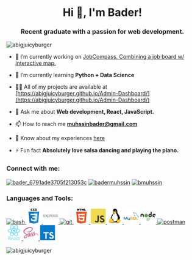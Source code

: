 <h1 align="center">Hi 👋, I'm Bader!</h1>
<h3 align="center">Recent graduate with a passion for web development.</h3>

<p align="left"> <img src="https://komarev.com/ghpvc/?username=abigjuicyburger&label=Profile%20views&color=0e75b6&style=flat" alt="abigjuicyburger" /> </p>

- 🔭 I’m currently working on [JobCompass, Combining a job board w/ interactive map.](https://github.com/ABigJuicyBurger/JobCompass)

- 🌱 I’m currently learning **Python + Data Science**

- 👨‍💻 All of my projects are available at [https://abigjuicyburger.github.io/Admin-Dashboard/](https://abigjuicyburger.github.io/Admin-Dashboard/)

- 💬 Ask me about **Web development, React, JavaScript.**

- 📫 How to reach me **muhssinbader@gmail.com**

- 📄 Know about my experiences [here](https://docs.google.com/document/d/1j_jXjum5oV5x_xswpASza5gVht8n8bgp97VLNeIhKB0/edit?tab=t.0)

- ⚡ Fun fact **Absolutely love salsa dancing and playing the piano.**

<h3 align="left">Connect with me:</h3>
<p align="left">
<a href="https://dev.to/bader_6791ade3705f213053c" target="blank"><img align="center" src="https://raw.githubusercontent.com/rahuldkjain/github-profile-readme-generator/master/src/images/icons/Social/devto.svg" alt="bader_6791ade3705f213053c" height="30" width="40" /></a>
<a href="https://linkedin.com/in/badermuhssin" target="blank"><img align="center" src="https://raw.githubusercontent.com/rahuldkjain/github-profile-readme-generator/master/src/images/icons/Social/linked-in-alt.svg" alt="badermuhssin" height="30" width="40" /></a>
<a href="https://www.leetcode.com/bmuhssin" target="blank"><img align="center" src="https://raw.githubusercontent.com/rahuldkjain/github-profile-readme-generator/master/src/images/icons/Social/leet-code.svg" alt="bmuhssin" height="30" width="40" /></a>
</p>

<h3 align="left">Languages and Tools:</h3>
<p align="left"> <a href="https://www.gnu.org/software/bash/" target="_blank" rel="noreferrer"> <img src="https://www.vectorlogo.zone/logos/gnu_bash/gnu_bash-icon.svg" alt="bash" width="40" height="40"/> </a> <a href="https://www.w3schools.com/css/" target="_blank" rel="noreferrer"> <img src="https://raw.githubusercontent.com/devicons/devicon/master/icons/css3/css3-original-wordmark.svg" alt="css3" width="40" height="40"/> </a> <a href="https://expressjs.com" target="_blank" rel="noreferrer"> <img src="https://raw.githubusercontent.com/devicons/devicon/master/icons/express/express-original-wordmark.svg" alt="express" width="40" height="40"/> </a> <a href="https://git-scm.com/" target="_blank" rel="noreferrer"> <img src="https://www.vectorlogo.zone/logos/git-scm/git-scm-icon.svg" alt="git" width="40" height="40"/> </a> <a href="https://www.w3.org/html/" target="_blank" rel="noreferrer"> <img src="https://raw.githubusercontent.com/devicons/devicon/master/icons/html5/html5-original-wordmark.svg" alt="html5" width="40" height="40"/> </a> <a href="https://developer.mozilla.org/en-US/docs/Web/JavaScript" target="_blank" rel="noreferrer"> <img src="https://raw.githubusercontent.com/devicons/devicon/master/icons/javascript/javascript-original.svg" alt="javascript" width="40" height="40"/> </a> <a href="https://www.linux.org/" target="_blank" rel="noreferrer"> <img src="https://raw.githubusercontent.com/devicons/devicon/master/icons/linux/linux-original.svg" alt="linux" width="40" height="40"/> </a> <a href="https://www.mysql.com/" target="_blank" rel="noreferrer"> <img src="https://raw.githubusercontent.com/devicons/devicon/master/icons/mysql/mysql-original-wordmark.svg" alt="mysql" width="40" height="40"/> </a> <a href="https://nodejs.org" target="_blank" rel="noreferrer"> <img src="https://raw.githubusercontent.com/devicons/devicon/master/icons/nodejs/nodejs-original-wordmark.svg" alt="nodejs" width="40" height="40"/> </a> <a href="https://postman.com" target="_blank" rel="noreferrer"> <img src="https://www.vectorlogo.zone/logos/getpostman/getpostman-icon.svg" alt="postman" width="40" height="40"/> </a> <a href="https://reactjs.org/" target="_blank" rel="noreferrer"> <img src="https://raw.githubusercontent.com/devicons/devicon/master/icons/react/react-original-wordmark.svg" alt="react" width="40" height="40"/> </a> <a href="https://sass-lang.com" target="_blank" rel="noreferrer"> <img src="https://raw.githubusercontent.com/devicons/devicon/master/icons/sass/sass-original.svg" alt="sass" width="40" height="40"/> </a> <a href="https://www.typescriptlang.org/" target="_blank" rel="noreferrer"> <img src="https://raw.githubusercontent.com/devicons/devicon/master/icons/typescript/typescript-original.svg" alt="typescript" width="40" height="40"/> </a> </p>

<p><img align="center" src="https://github-readme-stats.vercel.app/api/top-langs?username=abigjuicyburger&show_icons=true&locale=en&layout=compact" alt="abigjuicyburger" /></p>

